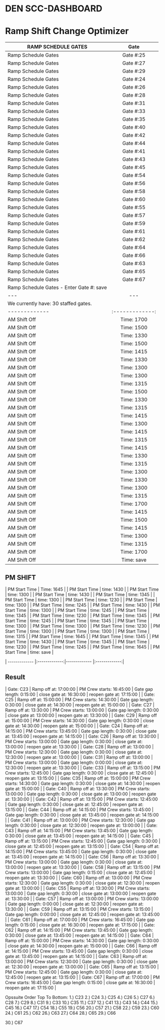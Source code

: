 # DEN SCC-DASHBOARD


# Ramp Shift Change Optimizer
| RAMP SCHEDULE GATES | Gate | 
| ------------- |:-------------:|
| Ramp Schedule Gates | Gate #:25 |
| Ramp Schedule Gates | Gate #:27 | 
| Ramp Schedule Gates | Gate #:29 | 
| Ramp Schedule Gates | Gate #:24 | 
| Ramp Schedule Gates | Gate #:26 | 
| Ramp Schedule Gates | Gate #:28 | 
| Ramp Schedule Gates | Gate #:31 | 
| Ramp Schedule Gates | Gate #:33 | 
| Ramp Schedule Gates | Gate #:35 | 
| Ramp Schedule Gates | Gate #:40 | 
| Ramp Schedule Gates | Gate #:42 | 
| Ramp Schedule Gates | Gate #:44 | 
| Ramp Schedule Gates | Gate #:41 | 
| Ramp Schedule Gates | Gate #:43 | 
| Ramp Schedule Gates | Gate #:45 | 
| Ramp Schedule Gates | Gate #:54 | 
| Ramp Schedule Gates | Gate #:56 | 
| Ramp Schedule Gates | Gate #:58 | 
| Ramp Schedule Gates | Gate #:60 | 
| Ramp Schedule Gates | Gate #:55 | 
| Ramp Schedule Gates | Gate #:57 | 
| Ramp Schedule Gates | Gate #:59 | 
| Ramp Schedule Gates | Gate #:61 | 
| Ramp Schedule Gates | Gate #:62 | 
| Ramp Schedule Gates | Gate #:64 | 
| Ramp Schedule Gates | Gate #:66 | 
| Ramp Schedule Gates | Gate #:63 | 
| Ramp Schedule Gates | Gate #:65 | 
| Ramp Schedule Gates | Gate #:67 | 
| Ramp Schedule Gates - Enter Gate #: save | 
---|---|---
| We currently have: 30 staffed gates. |
| ------------- |:-------------:|
| AM Shift Off | Time: 1700 |
| AM Shift Off | Time: 1500 |
| AM Shift Off | Time: 1330 |
| AM Shift Off | Time: 1500 |
| AM Shift Off | Time: 1415 |
| AM Shift Off | Time: 1330 |
| AM Shift Off | Time: 1300 |
| AM Shift Off | Time: 1300 |
| AM Shift Off | Time: 1315 |
| AM Shift Off | Time: 1500 |
| AM Shift Off | Time: 1330 |
| AM Shift Off | Time: 1315 |
| AM Shift Off | Time: 1415 |
| AM Shift Off | Time: 1300 |
| AM Shift Off | Time: 1415 |
| AM Shift Off | Time: 1315 |
| AM Shift Off | Time: 1415 |
| AM Shift Off | Time: 1330 |
| AM Shift Off | Time: 1315 |
| AM Shift Off | Time: 1300 |
| AM Shift Off | Time: 1330 |
| AM Shift Off | Time: 1300 |
| AM Shift Off | Time: 1315 |
| AM Shift Off | Time: 1700 |
| AM Shift Off | Time: 1415 |
| AM Shift Off | Time: 1500 |
| AM Shift Off | Time: 1415 |
| AM Shift Off | Time: 1300 |
| AM Shift Off | Time: 1315 |
| AM Shift Off | Time: 1700 |
| AM Shift Off | Time: save |

## PM SHIFT 

| PM Start Time | Time: 1645 |
| PM Start Time | time: 1430 |
| PM Start Time | time: 1300 |
| PM Start Time | time: 1430 |
| PM Start Time | time: 1345 |
| PM Start Time | time: 1300 |
| PM Start Time | time: 1230 |
| PM Start Time | time: 1300 |
| PM Start Time | time: 1245 |
| PM Start Time | time: 1430 |
| PM Start Time | time: 1300 |
| PM Start Time | time: 1245 |
| PM Start Time | time: 1345 |
| PM Start Time | time: 1230 |
| PM Start Time | time: 1345 |
| PM Start Time | time: 1245 |
| PM Start Time | time: 1345 |
| PM Start Time | time: 1300 |
| PM Start Time | time: 1300 |
| PM Start Time | time: 1230 |
| PM Start Time | time: 1300 |
| PM Start Time | time: 1300 |
| PM Start Time | time: 1315 |
| PM Start Time | time: 1645 |
| PM Start Time | time: 1345 |
| PM Start Time | time: 1430 |
| PM Start Time | time: 1345 |
| PM Start Time | time: 1230 |
| PM Start Time | time: 1245 |
| PM Start Time | time: 1645 |
| PM Start Time | time: save |

| ------------- |:-------------:|------------- |:-------------:|

## Result
| Gate: C23 | Ramp off at: 17:00:00 | PM Crew starts: 16:45:00 | Gate gap length: 0:15:00 | close gate at: 16:30:00 | reopen gate at: 17:15:00 |
| Gate: C25 | Ramp off at: 15:00:00 | PM Crew starts: 14:30:00 | Gate gap length: 0:30:00 | close gate at: 14:30:00 | reopen gate at: 15:00:00 |
| Gate: C27 | Ramp off at: 13:30:00 | PM Crew starts: 13:00:00 | Gate gap length: 0:30:00 | close gate at: 13:00:00 | reopen gate at: 13:30:00 |
| Gate: C29 | Ramp off at: 15:00:00 | PM Crew starts: 14:30:00 | Gate gap length: 0:30:00 | close gate at: 14:30:00 | reopen gate at: 15:00:00 |
| Gate: C24 | Ramp off at: 14:15:00 | PM Crew starts: 13:45:00 | Gate gap length: 0:30:00 | close gate at: 13:45:00 | reopen gate at: 14:15:00 |
| Gate: C26 | Ramp off at: 13:30:00 | PM Crew starts: 13:00:00 | Gate gap length: 0:30:00 | close gate at: 13:00:00 | reopen gate at: 13:30:00 |
| Gate: C28 | Ramp off at: 13:00:00 | PM Crew starts: 12:30:00 | Gate gap length: 0:30:00 | close gate at: 12:30:00 | reopen gate at: 13:00:00 |
| Gate: C31 | Ramp off at: 13:00:00 | PM Crew starts: 13:00:00 | Gate gap length: 0:00:00 | close gate at: 12:30:00 | reopen gate at: 13:30:00 |
| Gate: C33 | Ramp off at: 13:15:00 | PM Crew starts: 12:45:00 | Gate gap length: 0:30:00 | close gate at: 12:45:00 | reopen gate at: 13:15:00 |
| Gate: C35 | Ramp off at: 15:00:00 | PM Crew starts: 14:30:00 | Gate gap length: 0:30:00 | close gate at: 14:30:00 | reopen gate at: 15:00:00 |
| Gate: C40 | Ramp off at: 13:30:00 | PM Crew starts: 13:00:00 | Gate gap length: 0:30:00 | close gate at: 13:00:00 | reopen gate at: 13:30:00 |
| Gate: C42 | Ramp off at: 13:15:00 | PM Crew starts: 12:45:00 | Gate gap length: 0:30:00 | close gate at: 12:45:00 | reopen gate at: 13:15:00 |
| Gate: C44 | Ramp off at: 14:15:00 | PM Crew starts: 13:45:00 | Gate gap length: 0:30:00 | close gate at: 13:45:00 | reopen gate at: 14:15:00 |
| Gate: C41 | Ramp off at: 13:00:00 | PM Crew starts: 12:30:00 | Gate gap length: 0:30:00 | close gate at: 12:30:00 | reopen gate at: 13:00:00 |
| Gate: C43 | Ramp off at: 14:15:00 | PM Crew starts: 13:45:00 | Gate gap length: 0:30:00 | close gate at: 13:45:00 | reopen gate at: 14:15:00 |
| Gate: C45 | Ramp off at: 13:15:00 | PM Crew starts: 12:45:00 | Gate gap length: 0:30:00 | close gate at: 12:45:00 | reopen gate at: 13:15:00 |
| Gate: C54 | Ramp off at: 14:15:00 | PM Crew starts: 13:45:00 | Gate gap length: 0:30:00 | close gate at: 13:45:00 | reopen gate at: 14:15:00 |
| Gate: C56 | Ramp off at: 13:30:00 | PM Crew starts: 13:00:00 | Gate gap length: 0:30:00 | close gate at: 13:00:00 | reopen gate at: 13:30:00 |
| Gate: C58 | Ramp off at: 13:15:00 | PM Crew starts: 13:00:00 | Gate gap length: 0:15:00 | close gate at: 12:45:00 | reopen gate at: 13:30:00 |
| Gate: C60 | Ramp off at: 13:00:00 | PM Crew starts: 12:30:00 | Gate gap length: 0:30:00 | close gate at: 12:30:00 | reopen gate at: 13:00:00 |
| Gate: C55 | Ramp off at: 13:30:00 | PM Crew starts: 13:00:00 | Gate gap length: 0:30:00 | close gate at: 13:00:00 | reopen gate at: 13:30:00 |
| Gate: C57 | Ramp off at: 13:00:00 | PM Crew starts: 13:00:00 | Gate gap length: 0:00:00 | close gate at: 12:30:00 | reopen gate at: 13:30:00 |
| Gate: C59 | Ramp off at: 13:15:00 | PM Crew starts: 13:15:00 | Gate gap length: 0:00:00 | close gate at: 12:45:00 | reopen gate at: 13:45:00 |
| Gate: C61 | Ramp off at: 17:00:00 | PM Crew starts: 16:45:00 | Gate gap length: 0:15:00 | close gate at: 16:30:00 | reopen gate at: 17:15:00 |
| Gate: C62 | Ramp off at: 14:15:00 | PM Crew starts: 13:45:00 | Gate gap length: 0:30:00 | close gate at: 13:45:00 | reopen gate at: 14:15:00 |
| Gate: C64 | Ramp off at: 15:00:00 | PM Crew starts: 14:30:00 | Gate gap length: 0:30:00 | close gate at: 14:30:00 | reopen gate at: 15:00:00 |
| Gate: C66 | Ramp off at: 14:15:00 | PM Crew starts: 13:45:00 | Gate gap length: 0:30:00 | close gate at: 13:45:00 | reopen gate at: 14:15:00 |
| Gate: C63 | Ramp off at: 13:00:00 | PM Crew starts: 12:30:00 | Gate gap length: 0:30:00 | close gate at: 12:30:00 | reopen gate at: 13:00:00 |
| Gate: C65 | Ramp off at: 13:15:00 | PM Crew starts: 12:45:00 | Gate gap length: 0:30:00 | close gate at: 12:45:00 | reopen gate at: 13:15:00 |
| Gate: C67 | Ramp off at: 17:00:00 | PM Crew starts: 16:45:00 | Gate gap length: 0:15:00 | close gate at: 16:30:00 | reopen gate at: 17:15:00 |

Opssuite Order Top To Bottom:
1.) C23
2.) C24
3.) C25
4.) C26
5.) C27
6.) C28
7.) C29
8.) C31
9.) C33
10.) C35
11.) C37
12.) C41
13.) C43
14.) C44
15.) C45
16.) C47
17.) C54
18.) C55
19.) C56
20.) C57
21.) C58
22.) C59
23.) C60
24.) C61
25.) C62
26.) C63
27.) C64
28.) C65
29.) C66

30.) C67
